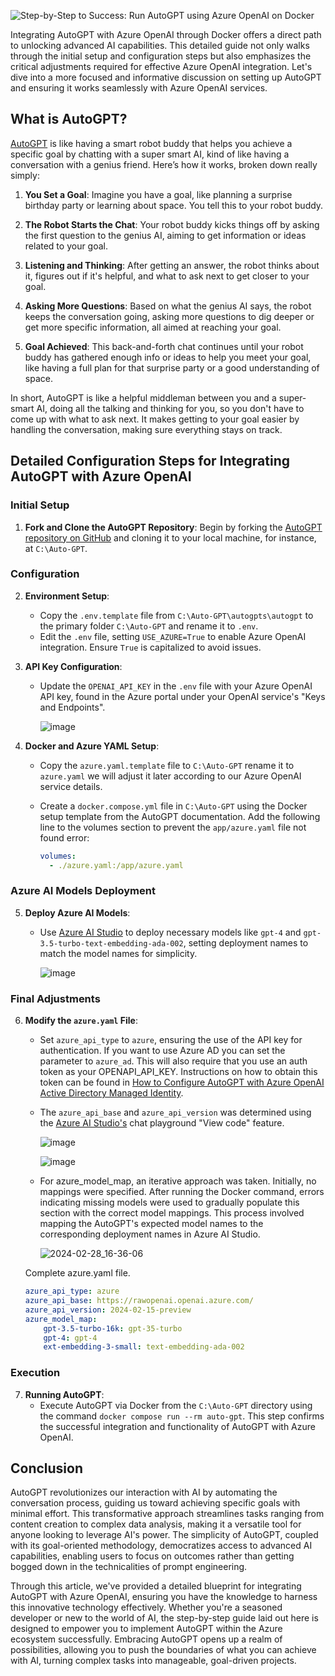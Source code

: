 ![Step-by-Step to Success: Run AutoGPT using Azure OpenAI on Docker](https://github.com/rwilson504/Blogger/assets/7444929/105d93ce-4983-4c37-9fc2-bbf9dbc6be3e)

Integrating AutoGPT with Azure OpenAI through Docker offers a direct path to unlocking advanced AI capabilities. This detailed guide not only walks through the initial setup and configuration steps but also emphasizes the critical adjustments required for effective Azure OpenAI integration. Let's dive into a more focused and informative discussion on setting up AutoGPT and ensuring it works seamlessly with Azure OpenAI services.

## What is AutoGPT?

[AutoGPT](https://github.com/Significant-Gravitas/AutoGPT) is like having a smart robot buddy that helps you achieve a specific goal by chatting with a super smart AI, kind of like having a conversation with a genius friend. Here’s how it works, broken down really simply:

1. **You Set a Goal**: Imagine you have a goal, like planning a surprise birthday party or learning about space. You tell this to your robot buddy.

2. **The Robot Starts the Chat**: Your robot buddy kicks things off by asking the first question to the genius AI, aiming to get information or ideas related to your goal.

3. **Listening and Thinking**: After getting an answer, the robot thinks about it, figures out if it's helpful, and what to ask next to get closer to your goal.

4. **Asking More Questions**: Based on what the genius AI says, the robot keeps the conversation going, asking more questions to dig deeper or get more specific information, all aimed at reaching your goal.

5. **Goal Achieved**: This back-and-forth chat continues until your robot buddy has gathered enough info or ideas to help you meet your goal, like having a full plan for that surprise party or a good understanding of space.

In short, AutoGPT is like a helpful middleman between you and a super-smart AI, doing all the talking and thinking for you, so you don't have to come up with what to ask next. It makes getting to your goal easier by handling the conversation, making sure everything stays on track.

## Detailed Configuration Steps for Integrating AutoGPT with Azure OpenAI

### Initial Setup

1. **Fork and Clone the AutoGPT Repository**: Begin by forking the [AutoGPT repository on GitHub](https://github.com/Significant-Gravitas/AutoGPT) and cloning it to your local machine, for instance, at `C:\Auto-GPT`.

### Configuration

2. **Environment Setup**:
   - Copy the `.env.template` file from `C:\Auto-GPT\autogpts\autogpt` to the primary folder `C:\Auto-GPT` and rename it to `.env`.
   - Edit the `.env` file, setting `USE_AZURE=True` to enable Azure OpenAI integration. Ensure `True` is capitalized to avoid issues.

3. **API Key Configuration**:
   - Update the `OPENAI_API_KEY` in the `.env` file with your Azure OpenAI API key, found in the Azure portal under your OpenAI service's "Keys and Endpoints".  

     ![image](https://github.com/rwilson504/Blogger/assets/7444929/2f3968ad-27cb-4266-9b91-07d116908595)


4. **Docker and Azure YAML Setup**:
   - Copy the `azure.yaml.template` file to `C:\Auto-GPT` rename it to `azure.yaml` we will adjust it later according to our Azure OpenAI service details.
   - Create a `docker.compose.yml` file in `C:\Auto-GPT` using the Docker setup template from the AutoGPT documentation. Add the following line to the volumes section to prevent the `app/azure.yaml` file not found error:

     ```yaml
     volumes:
       - ./azure.yaml:/app/azure.yaml
     ```

### Azure AI Models Deployment

5. **Deploy Azure AI Models**:
   - Use [Azure AI Studio](https://oai.azure.com/portal) to deploy necessary models like `gpt-4` and `gpt-3.5-turbo-text-embedding-ada-002`, setting deployment names to match the model names for simplicity.  

     ![image](https://github.com/rwilson504/Blogger/assets/7444929/51e4ed6d-ffe3-4bc1-9acb-2fb43f47528b)

### Final Adjustments

6. **Modify the `azure.yaml` File**:
   - Set `azure_api_type` to `azure`, ensuring the use of the API key for authentication.  If you want to use Azure AD you can set the parameter to `azure_ad`.  This will also require that you use an auth token as your OPENAPI_API_KEY.  Instructions on how to obtain this token can be found in [How to Configure AutoGPT with Azure OpenAI Active Directory Managed Identity](https://gist.github.com/primaryobjects/523577860628974501ffd3c52cd73525). 
   - The `azure_api_base` and `azure_api_version` was determined using the [Azure AI Studio's](https://oai.azure.com/portal) chat playground "View code" feature.
     
     ![image](https://github.com/rwilson504/Blogger/assets/7444929/d5888573-532e-4f7e-880d-84280ec2e80c)
     
     ![image](https://github.com/rwilson504/Blogger/assets/7444929/770210c4-1aa1-4d57-8aa1-cb7b7de7a386)

   - For azure_model_map, an iterative approach was taken. Initially, no mappings were specified. After running the Docker command, errors indicating missing models were used to gradually populate this section with the correct model mappings. This process involved mapping the AutoGPT's expected model names to the corresponding deployment names in Azure AI Studio. 

     ![2024-02-28_16-36-06](https://github.com/rwilson504/Blogger/assets/7444929/41dc5ec2-a20f-4518-a815-4eb57beeeef0)

    Complete azure.yaml file.

     ```yaml
     azure_api_type: azure
     azure_api_base: https://rawopenai.openai.azure.com/
     azure_api_version: 2024-02-15-preview
     azure_model_map:
         gpt-3.5-turbo-16k: gpt-35-turbo
         gpt-4: gpt-4
         ext-embedding-3-small: text-embedding-ada-002
     ```

### Execution

7. **Running AutoGPT**:
   - Execute AutoGPT via Docker from the `C:\Auto-GPT` directory using the command `docker compose run --rm auto-gpt`. This step confirms the successful integration and functionality of AutoGPT with Azure OpenAI.

## Conclusion

AutoGPT revolutionizes our interaction with AI by automating the conversation process, guiding us toward achieving specific goals with minimal effort. This transformative approach streamlines tasks ranging from content creation to complex data analysis, making it a versatile tool for anyone looking to leverage AI's power. The simplicity of AutoGPT, coupled with its goal-oriented methodology, democratizes access to advanced AI capabilities, enabling users to focus on outcomes rather than getting bogged down in the technicalities of prompt engineering.

Through this article, we've provided a detailed blueprint for integrating AutoGPT with Azure OpenAI, ensuring you have the knowledge to harness this innovative technology effectively. Whether you're a seasoned developer or new to the world of AI, the step-by-step guide laid out here is designed to empower you to implement AutoGPT within the Azure ecosystem successfully. Embracing AutoGPT opens up a realm of possibilities, allowing you to push the boundaries of what you can achieve with AI, turning complex tasks into manageable, goal-driven projects.
